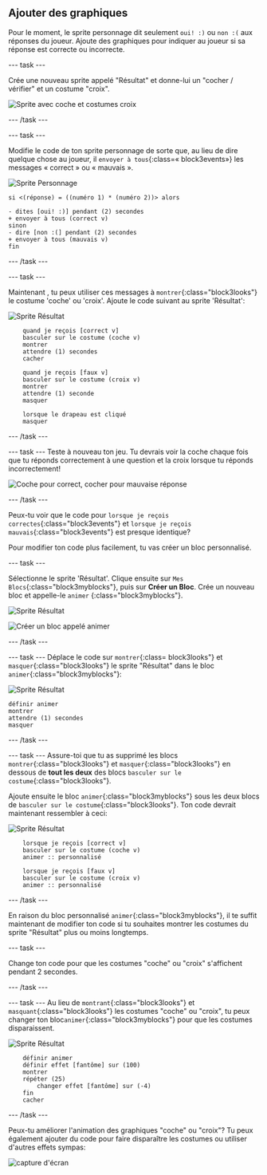 ## Ajouter des graphiques

Pour le moment, le sprite personnage dit seulement `oui! :)` ou `non :(` aux réponses du joueur. Ajoute des graphiques pour indiquer au joueur si sa réponse est correcte ou incorrecte.

\--- task \---

Crée une nouveau sprite appelé "Résultat" et donne-lui un "cocher / vérifier" et un costume "croix".

![Sprite avec coche et costumes croix](images/brain-result.png)

\--- /task \---

\--- task \---

Modifie le code de ton sprite personnage de sorte que, au lieu de dire quelque chose au joueur, il `envoyer à tous`{:class=« block3events»} les messages « correct » ou « mauvais ».

![Sprite Personnage](images/giga-sprite.png)

```blocks3
si <(réponse) = ((numéro 1) * (numéro 2))> alors

- dites [oui! :)] pendant (2) secondes
+ envoyer à tous (correct v)
sinon
- dire [non :(] pendant (2) secondes
+ envoyer à tous (mauvais v)
fin
```

\--- /task \---

\--- task \---

Maintenant , tu peux utiliser ces messages à `montrer`{:class="block3looks"} le costume 'coche' ou 'croix'. Ajoute le code suivant au sprite 'Résultat':

![Sprite Résultat](images/result-sprite.png)

```blocks3
    quand je reçois [correct v]
    basculer sur le costume (coche v)
    montrer
    attendre (1) secondes
    cacher

    quand je reçois [faux v]
    basculer sur le costume (croix v)
    montrer
    attendre (1) seconde
    masquer

    lorsque le drapeau est cliqué
    masquer
```

\--- /task \---

\--- task \--- Teste à nouveau ton jeu. Tu devrais voir la coche chaque fois que tu réponds correctement à une question et la croix lorsque tu réponds incorrectement!

![Coche pour correct, cocher pour mauvaise réponse](images/brain-test-answer.png)

\--- /task \---

Peux-tu voir que le code pour `lorsque je reçois correctes`{:class="block3events"} et `lorsque je reçois mauvais`{:class="block3events"} est presque identique?

Pour modifier ton code plus facilement, tu vas créer un bloc personnalisé.

\--- task \---

Sélectionne le sprite 'Résultat'. Clique ensuite sur `Mes Blocs`{:class="block3myblocks"}, puis sur **Créer un Bloc**. Crée un nouveau bloc et appelle-le `animer` {:class="block3myblocks"}.

![Sprite Résultat](images/result-sprite.png)

![Créer un bloc appelé animer](images/brain-animate-function.png)

\--- /task \---

\--- task \--- Déplace le code sur `montrer`{:class= block3looks"} et `masquer`{:class="block3looks"} le sprite "Résultat" dans le bloc `animer`{:class="block3myblocks"}:

![Sprite Résultat](images/result-sprite.png)

```blocks3
définir animer
montrer
attendre (1) secondes
masquer
```

\--- /task \---

\--- task \--- Assure-toi que tu as supprimé les blocs `montrer`{:class="block3looks"} et `masquer`{:class="block3looks"} en dessous de **tout les deux** des blocs `basculer sur le costume`{:class="block3looks"}.

Ajoute ensuite le bloc `animer`{:class="block3myblocks"} sous les deux blocs de `basculer sur le costume`{:class="block3looks"}. Ton code devrait maintenant ressembler à ceci:

![Sprite Résultat](images/result-sprite.png)

```blocks3
    lorsque je reçois [correct v]
    basculer sur le costume (coche v)
    animer :: personnalisé

    lorsque je reçois [faux v]
    basculer sur le costume (croix v)
    animer :: personnalisé
```

\--- /task \---

En raison du bloc personnalisé `animer`{:class="block3myblocks"}, il te suffit maintenant de modifier ton code si tu souhaites montrer les costumes du sprite "Résultat" plus ou moins longtemps.

\--- task \---

Change ton code pour que les costumes "coche" ou "croix" s'affichent pendant 2 secondes.

\--- /task \---

\--- task \--- Au lieu de `montrant`{:class="block3looks"} et `masquant`{:class="block3looks"} les costumes "coche" ou "croix", tu peux changer ton bloc`animer`{:class="block3myblocks"} pour que les costumes disparaissent.

![Sprite Résultat](images/result-sprite.png)

```blocks3
    définir animer
    définir effet [fantôme] sur (100)
    montrer
    répéter (25)
        changer effet [fantôme] sur (-4)
    fin
    cacher
```

\--- /task \---

Peux-tu améliorer l'animation des graphiques "coche" ou "croix"? Tu peux également ajouter du code pour faire disparaître les costumes ou utiliser d'autres effets sympas:

![capture d'écran](images/brain-effects.png)